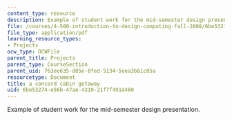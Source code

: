 ```yaml
---
content_type: resource
description: Example of student work for the mid-semester design presentation.
file: /courses/4-500-introduction-to-design-computing-fall-2008/6be53274e56b47ae431921f7f491d460_assn4a_1.pdf
file_type: application/pdf
learning_resource_types:
- Projects
ocw_type: OCWFile
parent_title: Projects
parent_type: CourseSection
parent_uid: 763ee635-d85e-0fed-5134-5eea3b61c05a
resourcetype: Document
title: a concord cabin getaway
uid: 6be53274-e56b-47ae-4319-21f7f491d460
---
```

Example of student work for the mid-semester design presentation.

